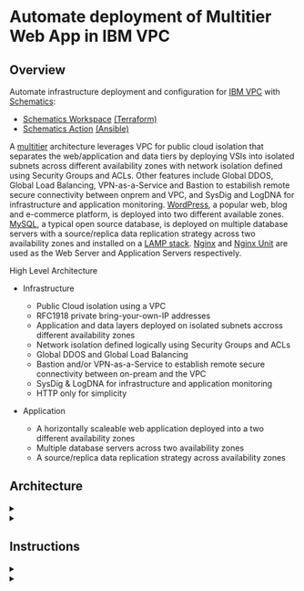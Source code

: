 # Automate deployment of Multitier Web App in IBM VPC

## Overview

Automate infrastructure deployment and configuration for [IBM VPC](https://cloud.ibm.com/docs/vpc) with [Schematics](https://cloud.ibm.com/docs/schematics?topic=schematics-getting-started):
- [Schematics Workspace](https://cloud.ibm.com/docs/schematics?topic=schematics-workspace-setup) [(Terraform)](https://www.terraform.io/)
- [Schematics Action](https://cloud.ibm.com/docs/schematics?topic=schematics-create-playbooks) [(Ansible)](https://www.redhat.com/en/technologies/management/ansible)
  
A [multitier](https://en.wikipedia.org/wiki/Multitier_architecture) architecture leverages VPC for public cloud isolation that separates the web/application and data tiers by deploying VSIs into isolated subnets across different availability zones with network isolation defined using Security Groups and ACLs. Other features include Global DDOS, Global Load Balancing, VPN-as-a-Service and Bastion to estabilish remote secure connectivity between onprem and VPC, and SysDig and LogDNA for infrastructure and application monitoring. [WordPress](https://wordpress.com), a popular web, blog and e-commerce platform, is deployed into two different available zones. [MySQL](https://www.mysql.com), a typical open source database, is deployed on multiple database servers with a source/replica data replication strategy across two availability zones and installed on a [LAMP stack](https;//en.wikipedia.org/wiki/LAMP). [Nginx](https://www.nginx.com/) and [Nginx Unit](https://www.nginx.com/products/nginx-unit/) are used as the Web Server and Application Servers respectively.

High Level Architecture

- Infrastructure
  - Public Cloud isolation using a VPC
  - RFC1918 private bring-your-own-IP addresses
  - Application and data layers deployed on isolated subnets accross different availability zones
  - Network isolation defined logically using Security Groups and ACLs
  - Global DDOS and Global Load Balancing 
  - Bastion and/or VPN-as-a-Service to establish remote secure connectivity between on-pream and the VPC
  - SysDig & LogDNA for infrastructure and application monitoring
  - HTTP only for simplicity

- Application
  - A horizontally scaleable web application deployed into a two different availability zones
  - Multiple database servers across two availability zones
  - A source/replica data replication strategy across availability zones

## Architecture

<details>
<summary><Infrastructure></summary>
[Infrastructure]](docs/images/webappvpc-infrastructure-architecture.svg)
</details>

<details>
<summary><Application></summary>
[Application](docs/images/application-data-flow.png)
</details>

## Instructions

<details>
<summary><Setup></summary>
[Setup](docs/setup.md)
</details>

<details>
<summary><Usage></summary>
[Usage](docs/usage.md)
</details>
